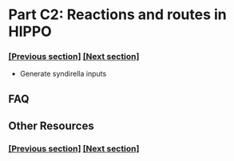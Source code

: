 
# Part C2: Reactions and routes in HIPPO

### [[Previous section]](C1_RETROSYNTHESIS.md) [[Next section]](C3_ELABORATIONS.md)

- Generate syndirella inputs

## FAQ


## Other Resources

### [[Previous section]](C1_RETROSYNTHESIS.md) [[Next section]](C3_ELABORATIONS.md)